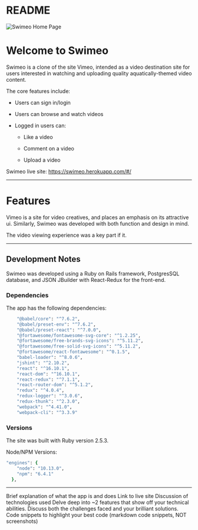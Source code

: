 # README

![Swimeo Home Page](https://swimeo-seeds.s3.amazonaws.com/github-images/Swimeo-splash-page.gif "Swimeo Splash Page")

<h1>Welcome to Swimeo</h1>
Swimeo is a clone of the site Vimeo, intended as a video destination site for users interested in watching and uploading quality aquatically-themed video content. 

The core features include:

* Users can sign in/login

* Users can browse and watch videos

* Logged in users can:

  - Like a video

  - Comment on a video

  - Upload a video
  


Swimeo live site: https://swimeo.herokuapp.com/#/

---

<h1>Features</h1>

Vimeo is a site for video creatives, and places an emphasis on its attractive ui. Similarly, Swimeo was developed with both function and design in mind.

The video viewing experience was a key part if it.




---

<h2>Development Notes</h2>

Swimeo was developed using a Ruby on Rails framework, PostgresSQL database, and JSON JBuilder with React-Redux for the front-end.

<h3>Dependencies</h3>
The app has the following dependencies:

```ruby
    "@babel/core": "^7.6.2",
    "@babel/preset-env": "^7.6.2",
    "@babel/preset-react": "^7.0.0",
    "@fortawesome/fontawesome-svg-core": "^1.2.25",
    "@fortawesome/free-brands-svg-icons": "^5.11.2",
    "@fortawesome/free-solid-svg-icons": "^5.11.2",
    "@fortawesome/react-fontawesome": "^0.1.5",
    "babel-loader": "^8.0.6",
    "jshint": "^2.10.2",
    "react": "^16.10.1",
    "react-dom": "^16.10.1",
    "react-redux": "^7.1.1",
    "react-router-dom": "^5.1.2",
    "redux": "^4.0.4",
    "redux-logger": "^3.0.6",
    "redux-thunk": "^2.3.0",
    "webpack": "^4.41.0",
    "webpack-cli": "^3.3.9"
```

<h3>Versions</h3>
The site was built with Ruby version 2.5.3.

Node/NPM Versions:

```ruby
"engines": {
    "node": "10.13.0",
    "npm": "6.4.1"
  },
```

---


Brief explanation of what the app is and does
Link to live site
Discussion of technologies used
Delve deep into ~2 features that show off your technical abilities. Discuss both the challenges faced and your brilliant solutions.
Code snippets to highlight your best code (markdown code snippets, NOT screenshots)

